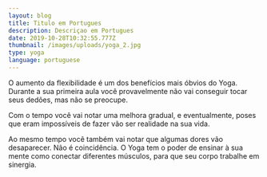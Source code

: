 ```yaml
---
layout: blog
title: Titulo em Portugues
description: Descriçao em Portugues
date: 2019-10-28T10:32:55.777Z
thumbnail: /images/uploads/yoga_2.jpg
type: yoga
language: portuguese
---
```

O aumento da  flexibilidade é um dos benefícios mais óbvios do Yoga. Durante a sua primeira aula você provavelmente não vai conseguir tocar seus dedões, mas não se preocupe.



Com o tempo você vai notar uma melhora gradual, e eventualmente, poses que eram impossíveis de fazer vão ser realidade na sua vida.



Ao mesmo tempo você também vai notar que algumas dores vão desaparecer. Não é coincidência. O Yoga tem o poder de ensinar à sua mente como conectar diferentes músculos, para que seu corpo trabalhe em sinergia.
